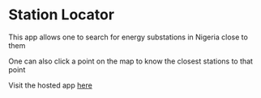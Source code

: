 # Station Locator
This app allows one to search for energy substations in Nigeria close to them  

One can also click a point on the map to know the closest stations to that point  

Visit the hosted app [here](https://substationfinder.herokuapp.com/)